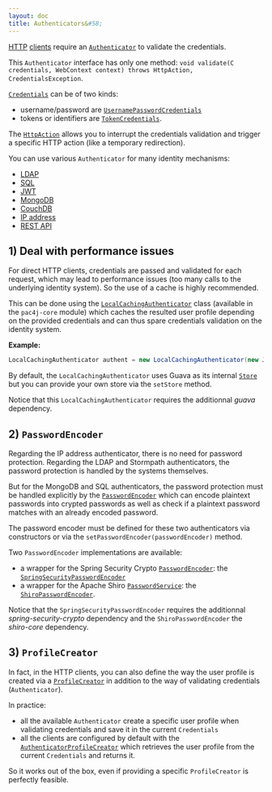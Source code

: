 ```yaml
---
layout: doc
title: Authenticators&#58;
---
```


[HTTP](clients/http.html) [clients](clients.html) require an [`Authenticator`](https://github.com/pac4j/pac4j/blob/master/pac4j-core/src/main/java/org/pac4j/core/credentials/authenticator/Authenticator.java) to validate the credentials.

This `Authenticator` interface has only one method: `void validate(C credentials, WebContext context) throws HttpAction, CredentialsException`.

[`Credentials`](https://github.com/pac4j/pac4j/blob/master/pac4j-core/src/main/java/org/pac4j/core/credentials/Credentials.java) can be of two kinds:

- username/password are [`UsernamePasswordCredentials`](https://github.com/pac4j/pac4j/blob/master/pac4j-core/src/main/java/org/pac4j/core/credentials/UsernamePasswordCredentials.java)
- tokens or identifiers are [`TokenCredentials`](https://github.com/pac4j/pac4j/blob/master/pac4j-core/src/main/java/org/pac4j/core/credentials/TokenCredentials.java).

The [`HttpAction`](https://github.com/pac4j/pac4j/blob/master/pac4j-core/src/main/java/org/pac4j/core/exception/HttpAction.java) allows you to interrupt the credentials validation and trigger a specific HTTP action (like a temporary redirection).

You can use various `Authenticator` for many identity mechanisms:

- [LDAP](authenticators/ldap.html)
- [SQL](authenticators/sql.html)
- [JWT](authenticators/jwt.html)
- [MongoDB](authenticators/mongodb.html)
- [CouchDB](authenticators/couchdb.html)
- [IP address](authenticators/ip.html)
- [REST API](authenticators/rest.html)


## 1) Deal with performance issues

For direct HTTP clients, credentials are passed and validated for each request, which may lead to performance issues (too many calls to the underlying identity system). So the use of a cache is highly recommended.

This can be done using the [`LocalCachingAuthenticator`](https://github.com/pac4j/pac4j/blob/master/pac4j-core/src/main/java/org/pac4j/core/credentials/authenticator/LocalCachingAuthenticator.java) class (available in the `pac4j-core` module) which caches the resulted user profile depending on the provided credentials and can thus spare credentials validation on the identity system.

**Example:**

```java
LocalCachingAuthenticator authent = new LocalCachingAuthenticator(new JwtAuthenticator(secret), 10000, 15, TimeUnit.MINUTES);
```

By default, the `LocalCachingAuthenticator` uses Guava as its internal [`Store`](store.html) but you can provide your own store via the `setStore` method.

<div class="alert alert-danger"><i class="fa fa-exclamation-triangle" aria-hidden="true"></i> Notice that this <code>LocalCachingAuthenticator</code> requires the additionnal <i>guava</i> dependency.</div>


## 2) `PasswordEncoder`

Regarding the IP address authenticator, there is no need for password protection. Regarding the LDAP and Stormpath authenticators, the password protection is handled by the systems themselves.

But for the MongoDB and SQL authenticators, the password protection must be handled explicitly by the [`PasswordEncoder`](https://github.com/pac4j/pac4j/blob/master/pac4j-core/src/main/java/org/pac4j/core/credentials/password/PasswordEncoder.java)
which can encode plaintext passwords into crypted passwords as well as check if a plaintext password matches with an already encoded password.

The password encoder must be defined for these two authenticators via constructors or via the `setPasswordEncoder(passwordEncoder)` method.

Two `PasswordEncoder` implementations are available:

- a wrapper for the Spring Security Crypto [`PasswordEncoder`](https://github.com/spring-projects/spring-security/blob/master/crypto/src/main/java/org/springframework/security/crypto/password/PasswordEncoder.java): the [`SpringSecurityPasswordEncoder`](https://github.com/pac4j/pac4j/blob/master/pac4j-core/src/main/java/org/pac4j/core/credentials/password/SpringSecurityPasswordEncoder.java)
- a wrapper for the Apache Shiro [`PasswordService`](https://shiro.apache.org/static/1.3.1/apidocs/org/apache/shiro/authc/credential/PasswordService.html):  the [`ShiroPasswordEncoder`](https://github.com/pac4j/pac4j/blob/master/pac4j-core/src/main/java/org/pac4j/core/credentials/password/ShiroPasswordEncoder.java).

<div class="alert alert-danger"><i class="fa fa-exclamation-triangle" aria-hidden="true"></i> Notice that the <code>SpringSecurityPasswordEncoder</code> requires the additionnal <i>spring-security-crypto</i> dependency and the <code>ShiroPasswordEncoder</code> the <i>shiro-core</i> dependency.</div>


## 3) `ProfileCreator`

In fact, in the HTTP clients, you can also define the way the user profile is created via a [`ProfileCreator`](https://github.com/pac4j/pac4j/blob/master/pac4j-core/src/main/java/org/pac4j/core/profile/creator/ProfileCreator.java) in addition to the way of validating credentials (`Authenticator`).

In practice:

- all the available `Authenticator` create a specific user profile when validating credentials and save it in the current `Credentials`
- all the clients are configured by default with the [`AuthenticatorProfileCreator`](https://github.com/pac4j/pac4j/blob/master/pac4j-core/src/main/java/org/pac4j/core/profile/creator/AuthenticatorProfileCreator.java) which retrieves the user profile from the current `Credentials` and returns it.

So it works out of the box, even if providing a specific `ProfileCreator` is perfectly feasible.
